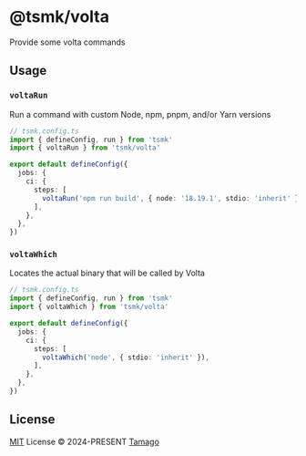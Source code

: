 # @tsmk/volta

Provide some volta commands

## Usage

### `voltaRun`

Run a command with custom Node, npm, pnpm, and/or Yarn versions

```ts
// tsmk.config.ts
import { defineConfig, run } from 'tsmk'
import { voltaRun } from 'tsmk/volta'

export default defineConfig({
  jobs: {
    ci: {
      steps: [
        voltaRun('npm run build', { node: '18.19.1', stdio: 'inherit' }),
      ],
    },
  },
})
```

### `voltaWhich`

Locates the actual binary that will be called by Volta

```ts
// tsmk.config.ts
import { defineConfig, run } from 'tsmk'
import { voltaWhich } from 'tsmk/volta'

export default defineConfig({
  jobs: {
    ci: {
      steps: [
        voltaWhich('node', { stdio: 'inherit' }),
      ],
    },
  },
})
```

## License

[MIT](./LICENSE) License © 2024-PRESENT [Tamago](https://github.com/tmg0)
